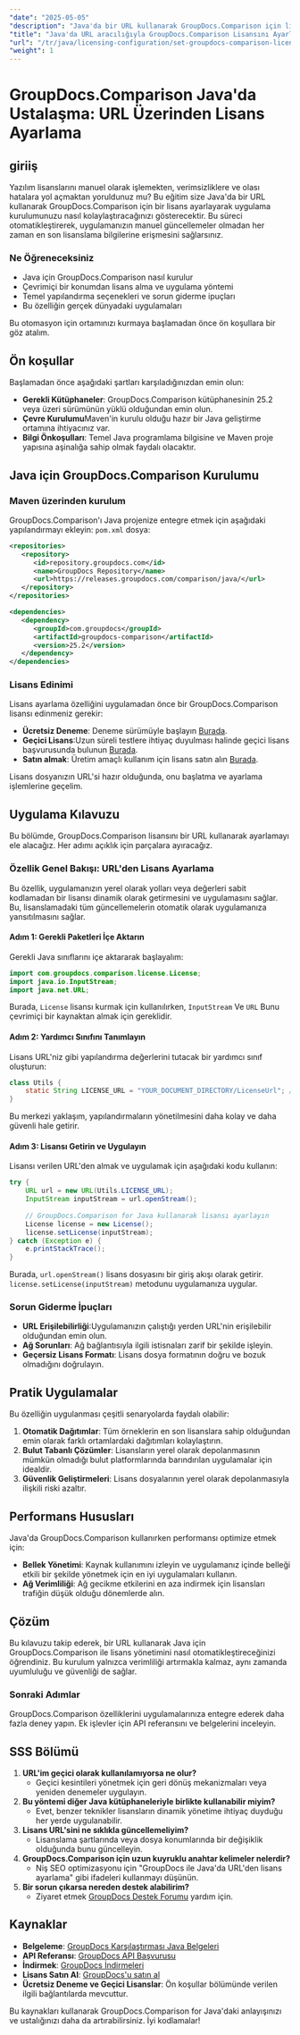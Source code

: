 ```yaml
---
"date": "2025-05-05"
"description": "Java'da bir URL kullanarak GroupDocs.Comparison için lisanslamayı nasıl otomatikleştireceğinizi öğrenin. Kurulumunuzu kolaylaştırın ve lisansların her zaman güncel olduğundan emin olun."
"title": "Java'da URL aracılığıyla GroupDocs.Comparison Lisansını Ayarlama&#58; Lisanslama Otomasyonunu Basitleştirme"
"url": "/tr/java/licensing-configuration/set-groupdocs-comparison-license-url-java/"
"weight": 1
---
```


# GroupDocs.Comparison Java'da Ustalaşma: URL Üzerinden Lisans Ayarlama

## giriiş

Yazılım lisanslarını manuel olarak işlemekten, verimsizliklere ve olası hatalara yol açmaktan yoruldunuz mu? Bu eğitim size Java'da bir URL kullanarak GroupDocs.Comparison için bir lisans ayarlayarak uygulama kurulumunuzu nasıl kolaylaştıracağınızı gösterecektir. Bu süreci otomatikleştirerek, uygulamanızın manuel güncellemeler olmadan her zaman en son lisanslama bilgilerine erişmesini sağlarsınız.

### Ne Öğreneceksiniz
- Java için GroupDocs.Comparison nasıl kurulur
- Çevrimiçi bir konumdan lisans alma ve uygulama yöntemi
- Temel yapılandırma seçenekleri ve sorun giderme ipuçları
- Bu özelliğin gerçek dünyadaki uygulamaları

Bu otomasyon için ortamınızı kurmaya başlamadan önce ön koşullara bir göz atalım.

## Ön koşullar
Başlamadan önce aşağıdaki şartları karşıladığınızdan emin olun:

- **Gerekli Kütüphaneler**: GroupDocs.Comparison kütüphanesinin 25.2 veya üzeri sürümünün yüklü olduğundan emin olun.
- **Çevre Kurulumu**Maven'in kurulu olduğu hazır bir Java geliştirme ortamına ihtiyacınız var.
- **Bilgi Önkoşulları**: Temel Java programlama bilgisine ve Maven proje yapısına aşinalığa sahip olmak faydalı olacaktır.

## Java için GroupDocs.Comparison Kurulumu

### Maven üzerinden kurulum
GroupDocs.Comparison'ı Java projenize entegre etmek için aşağıdaki yapılandırmayı ekleyin: `pom.xml` dosya:

```xml
<repositories>
   <repository>
      <id>repository.groupdocs.com</id>
      <name>GroupDocs Repository</name>
      <url>https://releases.groupdocs.com/comparison/java/</url>
   </repository>
</repositories>

<dependencies>
   <dependency>
      <groupId>com.groupdocs</groupId>
      <artifactId>groupdocs-comparison</artifactId>
      <version>25.2</version>
   </dependency>
</dependencies>
```

### Lisans Edinimi
Lisans ayarlama özelliğini uygulamadan önce bir GroupDocs.Comparison lisansı edinmeniz gerekir:
- **Ücretsiz Deneme**: Deneme sürümüyle başlayın [Burada](https://releases.groupdocs.com/comparison/java/).
- **Geçici Lisans**:Uzun süreli testlere ihtiyaç duyulması halinde geçici lisans başvurusunda bulunun [Burada](https://purchase.groupdocs.com/temporary-license/).
- **Satın almak**: Üretim amaçlı kullanım için lisans satın alın [Burada](https://purchase.groupdocs.com/buy).

Lisans dosyanızın URL'si hazır olduğunda, onu başlatma ve ayarlama işlemlerine geçelim.

## Uygulama Kılavuzu
Bu bölümde, GroupDocs.Comparison lisansını bir URL kullanarak ayarlamayı ele alacağız. Her adımı açıklık için parçalara ayıracağız.

### Özellik Genel Bakışı: URL'den Lisans Ayarlama
Bu özellik, uygulamanızın yerel olarak yolları veya değerleri sabit kodlamadan bir lisansı dinamik olarak getirmesini ve uygulamasını sağlar. Bu, lisanslamadaki tüm güncellemelerin otomatik olarak uygulamanıza yansıtılmasını sağlar.

#### Adım 1: Gerekli Paketleri İçe Aktarın
Gerekli Java sınıflarını içe aktararak başlayalım:

```java
import com.groupdocs.comparison.license.License;
import java.io.InputStream;
import java.net.URL;
```
Burada, `License` lisansı kurmak için kullanılırken, `InputStream` Ve `URL` Bunu çevrimiçi bir kaynaktan almak için gereklidir.

#### Adım 2: Yardımcı Sınıfını Tanımlayın
Lisans URL'niz gibi yapılandırma değerlerini tutacak bir yardımcı sınıf oluşturun:

```java
class Utils {
    static String LICENSE_URL = "YOUR_DOCUMENT_DIRECTORY/LicenseUrl"; // Gerçek lisans URL yolu ile değiştirin
}
```
Bu merkezi yaklaşım, yapılandırmaların yönetilmesini daha kolay ve daha güvenli hale getirir.

#### Adım 3: Lisansı Getirin ve Uygulayın
Lisansı verilen URL'den almak ve uygulamak için aşağıdaki kodu kullanın:

```java
try {
    URL url = new URL(Utils.LICENSE_URL);
    InputStream inputStream = url.openStream();
    
    // GroupDocs.Comparison for Java kullanarak lisansı ayarlayın
    License license = new License();
    license.setLicense(inputStream);
} catch (Exception e) {
    e.printStackTrace();
}
```
Burada, `url.openStream()` lisans dosyasını bir giriş akışı olarak getirir. `license.setLicense(inputStream)` metodunu uygulamanıza uygular.

### Sorun Giderme İpuçları
- **URL Erişilebilirliği**:Uygulamanızın çalıştığı yerden URL'nin erişilebilir olduğundan emin olun.
- **Ağ Sorunları**: Ağ bağlantısıyla ilgili istisnaları zarif bir şekilde işleyin.
- **Geçersiz Lisans Formatı**: Lisans dosya formatının doğru ve bozuk olmadığını doğrulayın.

## Pratik Uygulamalar
Bu özelliğin uygulanması çeşitli senaryolarda faydalı olabilir:
1. **Otomatik Dağıtımlar**: Tüm örneklerin en son lisanslara sahip olduğundan emin olarak farklı ortamlardaki dağıtımları kolaylaştırın.
2. **Bulut Tabanlı Çözümler**: Lisansların yerel olarak depolanmasının mümkün olmadığı bulut platformlarında barındırılan uygulamalar için idealdir.
3. **Güvenlik Geliştirmeleri**: Lisans dosyalarının yerel olarak depolanmasıyla ilişkili riski azaltır.

## Performans Hususları
Java'da GroupDocs.Comparison kullanırken performansı optimize etmek için:
- **Bellek Yönetimi**: Kaynak kullanımını izleyin ve uygulamanız içinde belleği etkili bir şekilde yönetmek için en iyi uygulamaları kullanın.
- **Ağ Verimliliği**: Ağ gecikme etkilerini en aza indirmek için lisansları trafiğin düşük olduğu dönemlerde alın.

## Çözüm
Bu kılavuzu takip ederek, bir URL kullanarak Java için GroupDocs.Comparison ile lisans yönetimini nasıl otomatikleştireceğinizi öğrendiniz. Bu kurulum yalnızca verimliliği artırmakla kalmaz, aynı zamanda uyumluluğu ve güvenliği de sağlar.

### Sonraki Adımlar
GroupDocs.Comparison özelliklerini uygulamalarınıza entegre ederek daha fazla deney yapın. Ek işlevler için API referansını ve belgelerini inceleyin.

## SSS Bölümü
1. **URL'im geçici olarak kullanılamıyorsa ne olur?**
   - Geçici kesintileri yönetmek için geri dönüş mekanizmaları veya yeniden denemeler uygulayın.
2. **Bu yöntemi diğer Java kütüphaneleriyle birlikte kullanabilir miyim?**
   - Evet, benzer teknikler lisansların dinamik yönetime ihtiyaç duyduğu her yerde uygulanabilir.
3. **Lisans URL'sini ne sıklıkla güncellemeliyim?**
   - Lisanslama şartlarında veya dosya konumlarında bir değişiklik olduğunda bunu güncelleyin.
4. **GroupDocs.Comparison için uzun kuyruklu anahtar kelimeler nelerdir?**
   - Niş SEO optimizasyonu için "GroupDocs ile Java'da URL'den lisans ayarlama" gibi ifadeleri kullanmayı düşünün.
5. **Bir sorun çıkarsa nereden destek alabilirim?**
   - Ziyaret etmek [GroupDocs Destek Forumu](https://forum.groupdocs.com/c/comparison) yardım için.

## Kaynaklar
- **Belgeleme**: [GroupDocs Karşılaştırması Java Belgeleri](https://docs.groupdocs.com/comparison/java/)
- **API Referansı**: [GroupDocs API Başvurusu](https://reference.groupdocs.com/comparison/java/)
- **İndirmek**: [GroupDocs İndirmeleri](https://releases.groupdocs.com/comparison/java/)
- **Lisans Satın Al**: [GroupDocs'u satın al](https://purchase.groupdocs.com/buy)
- **Ücretsiz Deneme ve Geçici Lisanslar**: Ön koşullar bölümünde verilen ilgili bağlantılarda mevcuttur.

Bu kaynakları kullanarak GroupDocs.Comparison for Java'daki anlayışınızı ve ustalığınızı daha da artırabilirsiniz. İyi kodlamalar!